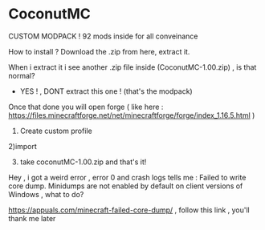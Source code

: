 # CoconutMC

CUSTOM MODPACK ! 92 mods inside for all conveinance 

How to install ? 
Download the .zip from here, extract it. 

When i extract it i see another .zip file inside (CoconutMC-1.00.zip) , is that normal?
- YES ! , DONT extract this one ! (that's the modpack)

Once that done you will open forge ( like here : https://files.minecraftforge.net/net/minecraftforge/forge/index_1.16.5.html )
1) Create custom profile

2)import

3) take coconutMC-1.00.zip and that's it!





Hey , i got a weird error , error 0 and crash logs tells me : Failed to write core dump. Minidumps are not enabled by default on client versions of Windows , what to do?

https://appuals.com/minecraft-failed-core-dump/ , follow this link , you'll thank me later
